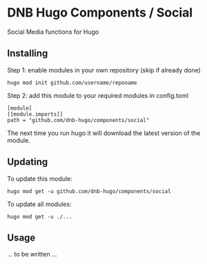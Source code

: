 # DNB Hugo Components / Social

Social Media functions for Hugo

## Installing

Step 1: enable modules in your own repository (skip if already done)

```shell script
hugo mod init github.com/username/reponame
```

Step 2: add this module to your required modules in config.toml

```
[module]
[[module.imports]]
path = "github.com/dnb-hugo/components/social"
```

The next time you run hugo it will download the latest version of the module.

## Updating

To update this module:

```
hugo mod get -u github.com/dnb-hugo/components/social
```

To update all modules:

```
hugo mod get -u ./...
```

## Usage

... to be written ...

